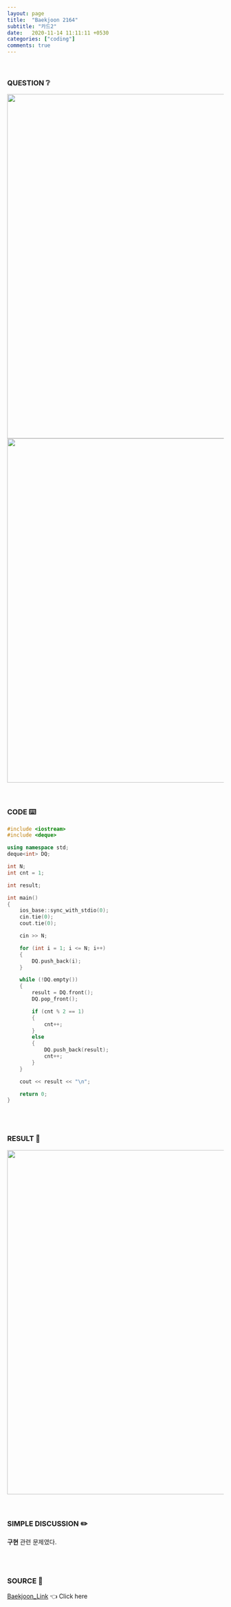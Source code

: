 ```yaml
---
layout: page
title:  "Baekjoon 2164"
subtitle: "카드2"
date:   2020-11-14 11:11:11 +0530
categories: ["coding"]
comments: true
---
```


<br>

### QUESTION ❔

<img src="{{ '/assets/baekjoon/2164.jpg' }}" style="width: 800px; height: auto; margin-left: auto; margin-right: auto; display: block;">
<img src="{{ '/assets/baekjoon/2164a.jpg' }}" style="width: 800px; height: auto; margin-left: auto; margin-right: auto; display: block;">  

<br>
<br>

### CODE ⌨️

```c++
#include <iostream>
#include <deque>

using namespace std;
deque<int> DQ;

int N;
int cnt = 1;

int result;

int main()
{
	ios_base::sync_with_stdio(0);
	cin.tie(0);
	cout.tie(0);

	cin >> N;

	for (int i = 1; i <= N; i++)
	{
		DQ.push_back(i);
	}

	while (!DQ.empty())
	{
		result = DQ.front();
		DQ.pop_front();

		if (cnt % 2 == 1)
		{
			cnt++;
		}
		else
		{
			DQ.push_back(result);
			cnt++;
		}
	}

	cout << result << "\n";

	return 0;
}
```  

<br>
<br>

### RESULT 💛

<img src="{{ '/assets/baekjoon/2164r.jpg' }}" style="width: 800px; height: auto; margin-left: auto; margin-right: auto; display: block;">  

<br>
<br>

### SIMPLE DISCUSSION ✏️

**구현** 관련 문제였다.  

<br>
<br>

### SOURCE 💎

[Baekjoon_Link][link] 👈 Click here  

<br>
<br>

<script src="https://utteranc.es/client.js"
        repo="DCherish/DCherish.github.io"
        issue-term="pathname"
        theme="boxy-light"
        crossorigin="anonymous"
        async>
</script>

[link]: https://www.acmicpc.net/problem/2164